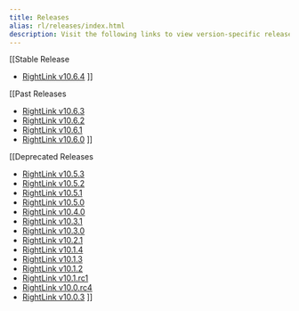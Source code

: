```yaml
---
title: Releases
alias: rl/releases/index.html
description: Visit the following links to view version-specific release information for RightLink 10.
---
```


[[Stable Release

- [RightLink v10.6.4](rl10_10.6.4_release.html)
  ]]

[[Past Releases

- [RightLink v10.6.3](rl10_10.6.3_release.html)
- [RightLink v10.6.2](rl10_10.6.2_release.html)
- [RightLink v10.6.1](rl10_10.6.1_release.html)
- [RightLink v10.6.0](rl10_10.6.0_release.html)
  ]]

[[Deprecated Releases

- [RightLink v10.5.3](rl10_10.5.3_release.html)
- [RightLink v10.5.2](rl10_10.5.2_release.html)
- [RightLink v10.5.1](rl10_10.5.1_release.html)
- [RightLink v10.5.0](rl10_10.5.0_release.html)
- [RightLink v10.4.0](rl10_10.4.0_release.html)
- [RightLink v10.3.1](rl10_10.3.1_release.html)
- [RightLink v10.3.0](rl10_10.3.0_release.html)
- [RightLink v10.2.1](rl10_10.2.1_release.html)
- [RightLink v10.1.4](rl10_10.1.4_release.html)
- [RightLink v10.1.3](rl10_10.1.3_release.html)
- [RightLink v10.1.2](rl10_10.1.2_release.html)
- [RightLink v10.1.rc1](rl10_10.1.rc1_release.html)
- [RightLink v10.0.rc4](rl10_10.0.rc4_release.html)
- [RightLink v10.0.3](rl10_10.0.3_release.html)
  ]]
